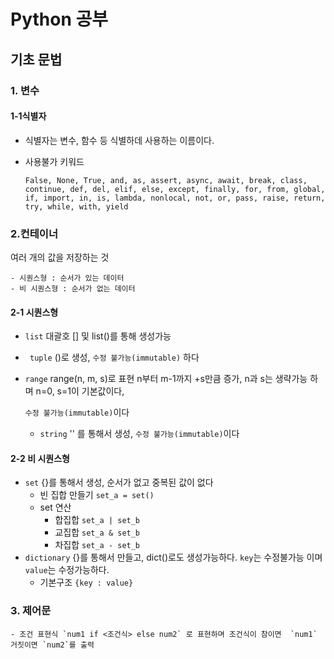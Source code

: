 # Python 공부

## 기초 문법

### 1. 변수

#### 1-1식별자

 - 식별자는 변수, 함수 등 식별하데 사용하는 이름이다.

 - 사용불가 키워드

   ```False, None, True, and, as, assert, async, await, break, class, continue, def, del, elif, else, except, finally, for, from, global, if, import, in, is, lambda, nonlocal, not, or, pass, raise, return, try, while, with, yield```

   

### 2.컨테이너

여러 개의 값을 저장하는 것

	- 시퀀스형 : 순서가 있는 데이터
	- 비 시퀀스형 : 순서가 없는 데이터

#### 2-1 시퀀스형

 - `list` 대괄호 [] 및 list()를 통해 생성가능

 - ` tuple` ()로 생성, `수정 불가능(immutable)` 하다

 - `range`  range(n, m, s)로 표현 n부터 m-1까지 +s만큼 증가, n과 s는 생략가능 하며 n=0, s=1이 기본값이다, 

   `수정 불가능(immutable)`이다

	- `string` '' 를 통해서 생성, `수정 불가능(immutable)`이다

#### 2-2 비 시퀀스형

 - `set` {}를 통해서 생성, 순서가 없고 중복된 값이 없다
    - 빈 집합 만들기 `set_a = set()`
    - set 연산
       - 합집합 `set_a | set_b`
       - 교집합 `set_a & set_b`
       - 차집합 `set_a - set_b`
 - `dictionary` {}를 통해서 만들고, dict()로도 생성가능하다. `key`는 수정불가능 이며 `value`는 수정가능하다.
    - 기본구조 `{key : value}`

### 3. 제어문

	- 조건 표현식 `num1 if <조건식> else num2` 로 표현하며 조건식이 참이면  `num1`  거짓이면 `num2`를 출력









